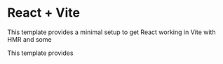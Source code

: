 # React + Vite

This template provides a minimal setup to get React working in Vite with HMR and some 

This template provides 